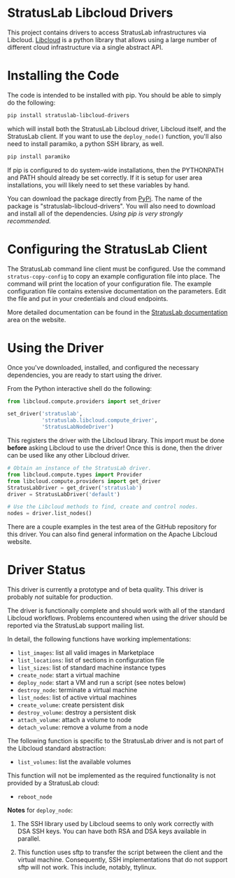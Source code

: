 StratusLab Libcloud Drivers
===========================

This project contains drivers to access StratusLab infrastructures via
Libcloud.  [Libcloud][lc-web] is a python library that allows using a
large number of different cloud infrastructure via a single abstract
API.

Installing the Code
===================

The code is intended to be installed with pip.  You should be able to
simply do the following:

```bash
pip install stratuslab-libcloud-drivers
```

which will install both the StratusLab Libcloud driver, Libcloud
itself, and the StratusLab client.  If you want to use the
`deploy_node()` function, you'll also need to install paramiko, a
python SSH library, as well.

```bash
pip install paramiko
```

If pip is configured to do system-wide installations, then the
PYTHONPATH and PATH should already be set correctly.  If it is setup
for user area installations, you will likely need to set these
variables by hand.

You can download the package directly from [PyPi][pypi].  The name of
the package is "stratuslab-libcloud-drivers".  You will also need to
download and install all of the dependencies.  *Using pip is very
strongly recommended.*


Configuring the StratusLab Client
=================================

The StratusLab command line client must be configured.  Use the
command `stratus-copy-config` to copy an example configuration file
into place.  The command will print the location of your configuration
file.  The example configuration file contains extensive documentation
on the parameters.  Edit the file and put in your credentials and
cloud endpoints.

More detailed documentation can be found in the [StratusLab
documentation][sl-docs] area on the website.


Using the Driver
================

Once you've downloaded, installed, and configured the necessary
dependencies, you are ready to start using the driver.

From the Python interactive shell do the following:

```python
from libcloud.compute.providers import set_driver

set_driver('stratuslab',
           'stratuslab.libcloud.compute_driver',
           'StratusLabNodeDriver')
```

This registers the driver with the Libcloud library.  This import must
be done **before** asking Libcloud to use the driver!  Once this is
done, then the driver can be used like any other Libcloud driver.

```python
# Obtain an instance of the StratusLab driver. 
from libcloud.compute.types import Provider
from libcloud.compute.providers import get_driver
StratusLabDriver = get_driver('stratuslab')
driver = StratusLabDriver('default')

# Use the Libcloud methods to find, create and control nodes.
nodes = driver.list_nodes()
```

There are a couple examples in the test area of the GitHub repository
for this driver.  You can also find general information on the Apache
Libcloud website.

Driver Status
=============

This driver is currently a prototype and of beta quality.  This driver
is probably _not_ suitable for production.

The driver is functionally complete and should work with all of the
standard Libcloud workflows.  Problems encountered when using the
driver should be reported via the StratusLab support mailing list.

In detail, the following functions have working implementations:
* `list_images`: list all valid images in Marketplace
* `list_locations`: list of sections in configuration file
* `list_sizes`: list of standard machine instance types
* `create_node`: start a virtual machine
* `deploy_node`: start a VM and run a script (see notes below)
* `destroy_node`: terminate a virtual machine
* `list_nodes`: list of active virtual machines
* `create_volume`: create persistent disk
* `destroy_volume`: destroy a persistent disk
* `attach_volume`: attach a volume to node
* `detach_volume`: remove a volume from a node

The following function is specific to the StratusLab driver and is not
part of the Libcloud standard abstraction:
* `list_volumes`: list the available volumes

This function will not be implemented as the required functionality is
not provided by a StratusLab cloud:
* `reboot_node`

**Notes** for `deploy_node`:

1. The SSH library used by Libcloud seems to only work correctly with
  DSA SSH keys.  You can have both RSA and DSA keys available in
  parallel.

2. This function uses sftp to transfer the script between the client
and the virtual machine.  Consequently, SSH implementations that do
not support sftp will not work.  This include, notably, ttylinux. 


[lc-web]: http://libcloud.apache.org/
[pypi]: http://pypi.python.org/
[sl-docs]: http://stratuslab.eu/documentation/
